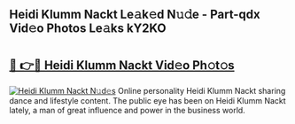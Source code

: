 ## Heidi Klumm Nackt Le𝚊k𝚎d N𝚞𝚍e - Part-qdx Vid𝚎o Photos Le𝚊ks kY2KO

# <h2><a href="http://fb6qyz2.evod.top/?m=Heidi+Klumm+Nackt">🔗 👉🔴 Heidi Klumm Nackt Vid𝚎o Ph𝚘t𝚘s</a></h2>

[![Heidi Klumm Nackt N𝚞d𝚎s](https://i.imgur.com/8V9OHl7.gif)](http://fb6qyz2.evod.top/?m=Heidi+Klumm+Nackt)
Online personality Heidi Klumm Nackt sharing dance and lifestyle content. The public eye has been on Heidi Klumm Nackt lately, a man of great influence and power in the business world. 
